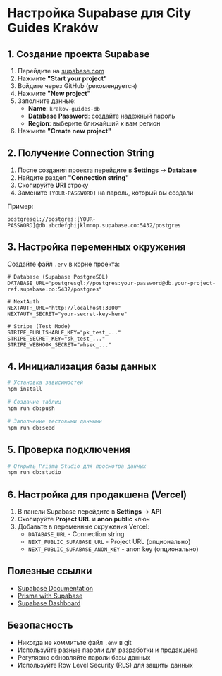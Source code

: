 # Настройка Supabase для City Guides Kraków

## 1. Создание проекта Supabase

1. Перейдите на [supabase.com](https://supabase.com)
2. Нажмите **"Start your project"**
3. Войдите через GitHub (рекомендуется)
4. Нажмите **"New project"**
5. Заполните данные:
   - **Name**: `krakow-guides-db`
   - **Database Password**: создайте надежный пароль
   - **Region**: выберите ближайший к вам регион
6. Нажмите **"Create new project"**

## 2. Получение Connection String

1. После создания проекта перейдите в **Settings** → **Database**
2. Найдите раздел **"Connection string"**
3. Скопируйте **URI** строку
4. Замените `[YOUR-PASSWORD]` на пароль, который вы создали

Пример:
```
postgresql://postgres:[YOUR-PASSWORD]@db.abcdefghijklmnop.supabase.co:5432/postgres
```

## 3. Настройка переменных окружения

Создайте файл `.env` в корне проекта:

```env
# Database (Supabase PostgreSQL)
DATABASE_URL="postgresql://postgres:your-password@db.your-project-ref.supabase.co:5432/postgres"

# NextAuth
NEXTAUTH_URL="http://localhost:3000"
NEXTAUTH_SECRET="your-secret-key-here"

# Stripe (Test Mode)
STRIPE_PUBLISHABLE_KEY="pk_test_..."
STRIPE_SECRET_KEY="sk_test_..."
STRIPE_WEBHOOK_SECRET="whsec_..."
```

## 4. Инициализация базы данных

```bash
# Установка зависимостей
npm install

# Создание таблиц
npm run db:push

# Заполнение тестовыми данными
npm run db:seed
```

## 5. Проверка подключения

```bash
# Открыть Prisma Studio для просмотра данных
npm run db:studio
```

## 6. Настройка для продакшена (Vercel)

1. В панели Supabase перейдите в **Settings** → **API**
2. Скопируйте **Project URL** и **anon public** ключ
3. Добавьте в переменные окружения Vercel:
   - `DATABASE_URL` - Connection string
   - `NEXT_PUBLIC_SUPABASE_URL` - Project URL (опционально)
   - `NEXT_PUBLIC_SUPABASE_ANON_KEY` - anon key (опционально)

## Полезные ссылки

- [Supabase Documentation](https://supabase.com/docs)
- [Prisma with Supabase](https://supabase.com/docs/guides/integrations/prisma)
- [Supabase Dashboard](https://app.supabase.com)

## Безопасность

- Никогда не коммитьте файл `.env` в git
- Используйте разные пароли для разработки и продакшена
- Регулярно обновляйте пароли базы данных
- Используйте Row Level Security (RLS) для защиты данных
